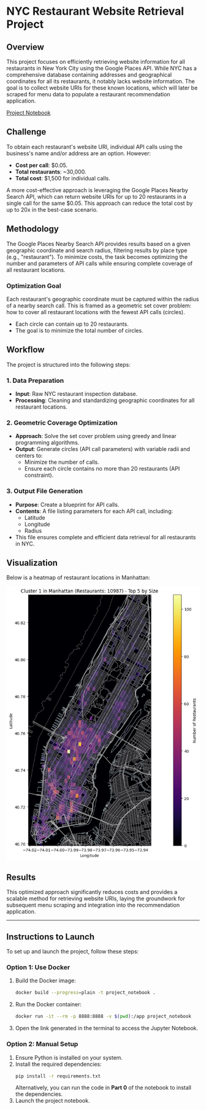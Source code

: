 # NYC Restaurant Website Retrieval Project

## Overview
This project focuses on efficiently retrieving website information for all restaurants in New York City using the Google Places API. While NYC has a comprehensive database containing addresses and geographical coordinates for all its restaurants, it notably lacks website information. The goal is to collect website URIs for these known locations, which will later be scraped for menu data to populate a restaurant recommendation application.

[Project Notebook](project_notebook.ipynb)

## Challenge
To obtain each restaurant's website URI, individual API calls using the business's name and/or address are an option. However:
- **Cost per call**: $0.05.
- **Total restaurants**: ~30,000.
- **Total cost**: $1,500 for individual calls.

A more cost-effective approach is leveraging the Google Places Nearby Search API, which can return website URIs for up to 20 restaurants in a single call for the same $0.05. This approach can reduce the total cost by up to 20x in the best-case scenario.

## Methodology
The Google Places Nearby Search API provides results based on a given geographic coordinate and search radius, filtering results by place type (e.g., "restaurant"). To minimize costs, the task becomes optimizing the number and parameters of API calls while ensuring complete coverage of all restaurant locations.

### Optimization Goal
Each restaurant's geographic coordinate must be captured within the radius of a nearby search call. This is framed as a geometric set cover problem: how to cover all restaurant locations with the fewest API calls (circles).
- Each circle can contain up to 20 restaurants.
- The goal is to minimize the total number of circles.

## Workflow
The project is structured into the following steps:

### 1. Data Preparation
- **Input**: Raw NYC restaurant inspection database.
- **Processing**: Cleaning and standardizing geographic coordinates for all restaurant locations.

### 2. Geometric Coverage Optimization
- **Approach**: Solve the set cover problem using greedy and linear programming algorithms.
- **Output**: Generate circles (API call parameters) with variable radii and centers to:
  - Minimize the number of calls.
  - Ensure each circle contains no more than 20 restaurants (API constraint).

### 3. Output File Generation
- **Purpose**: Create a blueprint for API calls.
- **Contents**: A file listing parameters for each API call, including:
  - Latitude
  - Longitude
  - Radius
- This file ensures complete and efficient data retrieval for all restaurants in NYC.

## Visualization
Below is a heatmap of restaurant locations in Manhattan:

![Map of Restaurants in NYC](manhattan_heatmap.png)

## Results
This optimized approach significantly reduces costs and provides a scalable method for retrieving website URIs, laying the groundwork for subsequent menu scraping and integration into the recommendation application.

---

## Instructions to Launch
To set up and launch the project, follow these steps:

### Option 1: Use Docker
1. Build the Docker image:
   ```bash
   docker build --progress=plain -t project_notebook .
   ```
2. Run the Docker container:
   ```bash
   docker run -it --rm -p 8888:8888 -v $(pwd):/app project_notebook
   ```
3. Open the link generated in the terminal to access the Jupyter Notebook.

### Option 2: Manual Setup
1. Ensure Python is installed on your system.
2. Install the required dependencies:
   ```bash
   pip install -r requirements.txt
   ```
   Alternatively, you can run the code in **Part 0** of the notebook to install the dependencies.
3. Launch the project notebook.

